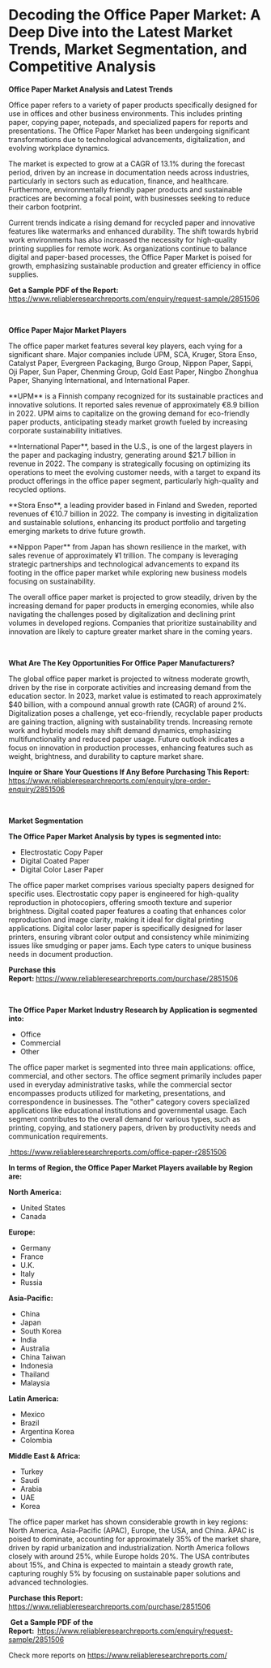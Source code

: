 <p><h1>Decoding the Office Paper Market: A Deep Dive into the Latest Market Trends, Market Segmentation, and Competitive Analysis</h1></p><p><strong>Office Paper Market Analysis and Latest Trends</strong></p>
<p><p>Office paper refers to a variety of paper products specifically designed for use in offices and other business environments. This includes printing paper, copying paper, notepads, and specialized papers for reports and presentations. The Office Paper Market has been undergoing significant transformations due to technological advancements, digitalization, and evolving workplace dynamics. </p><p>The market is expected to grow at a CAGR of 13.1% during the forecast period, driven by an increase in documentation needs across industries, particularly in sectors such as education, finance, and healthcare. Furthermore, environmentally friendly paper products and sustainable practices are becoming a focal point, with businesses seeking to reduce their carbon footprint.</p><p>Current trends indicate a rising demand for recycled paper and innovative features like watermarks and enhanced durability. The shift towards hybrid work environments has also increased the necessity for high-quality printing supplies for remote work. As organizations continue to balance digital and paper-based processes, the Office Paper Market is poised for growth, emphasizing sustainable production and greater efficiency in office supplies.</p></p>
<p><strong>Get a Sample PDF of the Report:&nbsp;</strong> <a href="https://www.reliableresearchreports.com/enquiry/request-sample/2851506?utm_campaign=2246&utm_medium=2&utm_source=Github&utm_content=ia&utm_term=11032025&utm_id=office-paper">https://www.reliableresearchreports.com/enquiry/request-sample/2851506</a></p>
<p>&nbsp;</p>
<p><strong>Office Paper Major Market Players</strong></p>
<p><p>The office paper market features several key players, each vying for a significant share. Major companies include UPM, SCA, Kruger, Stora Enso, Catalyst Paper, Evergreen Packaging, Burgo Group, Nippon Paper, Sappi, Oji Paper, Sun Paper, Chenming Group, Gold East Paper, Ningbo Zhonghua Paper, Shanying International, and International Paper.</p><p>**UPM** is a Finnish company recognized for its sustainable practices and innovative solutions. It reported sales revenue of approximately €8.9 billion in 2022. UPM aims to capitalize on the growing demand for eco-friendly paper products, anticipating steady market growth fueled by increasing corporate sustainability initiatives.</p><p>**International Paper**, based in the U.S., is one of the largest players in the paper and packaging industry, generating around $21.7 billion in revenue in 2022. The company is strategically focusing on optimizing its operations to meet the evolving customer needs, with a target to expand its product offerings in the office paper segment, particularly high-quality and recycled options.</p><p>**Stora Enso**, a leading provider based in Finland and Sweden, reported revenues of €10.7 billion in 2022. The company is investing in digitalization and sustainable solutions, enhancing its product portfolio and targeting emerging markets to drive future growth.</p><p>**Nippon Paper** from Japan has shown resilience in the market, with sales revenue of approximately ¥1 trillion. The company is leveraging strategic partnerships and technological advancements to expand its footing in the office paper market while exploring new business models focusing on sustainability.</p><p>The overall office paper market is projected to grow steadily, driven by the increasing demand for paper products in emerging economies, while also navigating the challenges posed by digitalization and declining print volumes in developed regions. Companies that prioritize sustainability and innovation are likely to capture greater market share in the coming years.</p></p>
<p>&nbsp;</p>
<p><strong>What Are The Key Opportunities For Office Paper Manufacturers?</strong></p>
<p><p>The global office paper market is projected to witness moderate growth, driven by the rise in corporate activities and increasing demand from the education sector. In 2023, market value is estimated to reach approximately $40 billion, with a compound annual growth rate (CAGR) of around 2%. Digitalization poses a challenge, yet eco-friendly, recyclable paper products are gaining traction, aligning with sustainability trends. Increasing remote work and hybrid models may shift demand dynamics, emphasizing multifunctionality and reduced paper usage. Future outlook indicates a focus on innovation in production processes, enhancing features such as weight, brightness, and durability to capture market share.</p></p>
<p><strong>Inquire or Share Your Questions If Any Before Purchasing This Report:</strong> <a href="https://www.reliableresearchreports.com/enquiry/pre-order-enquiry/2851506?utm_campaign=2246&utm_medium=2&utm_source=Github&utm_content=ia&utm_term=11032025&utm_id=office-paper">https://www.reliableresearchreports.com/enquiry/pre-order-enquiry/2851506</a></p>
<p>&nbsp;</p>
<p><strong>Market Segmentation</strong></p>
<p><strong>The Office Paper Market Analysis by types is segmented into:</strong></p>
<p><ul><li>Electrostatic Copy Paper</li><li>Digital Coated Paper</li><li>Digital Color Laser Paper</li></ul></p>
<p><p>The office paper market comprises various specialty papers designed for specific uses. Electrostatic copy paper is engineered for high-quality reproduction in photocopiers, offering smooth texture and superior brightness. Digital coated paper features a coating that enhances color reproduction and image clarity, making it ideal for digital printing applications. Digital color laser paper is specifically designed for laser printers, ensuring vibrant color output and consistency while minimizing issues like smudging or paper jams. Each type caters to unique business needs in document production.</p></p>
<p><strong>Purchase this Report:&nbsp;</strong><a href="https://www.reliableresearchreports.com/purchase/2851506?utm_campaign=2246&utm_medium=2&utm_source=Github&utm_content=ia&utm_term=11032025&utm_id=office-paper">https://www.reliableresearchreports.com/purchase/2851506</a></p>
<p>&nbsp;</p>
<p><strong>The Office Paper Market Industry Research by Application is segmented into:</strong></p>
<p><ul><li>Office</li><li>Commercial</li><li>Other</li></ul></p>
<p><p>The office paper market is segmented into three main applications: office, commercial, and other sectors. The office segment primarily includes paper used in everyday administrative tasks, while the commercial sector encompasses products utilized for marketing, presentations, and correspondence in businesses. The "other" category covers specialized applications like educational institutions and governmental usage. Each segment contributes to the overall demand for various types, such as printing, copying, and stationery papers, driven by productivity needs and communication requirements.</p></p>
<p><a href="https://www.reliableresearchreports.com/office-paper-r2851506?utm_campaign=2246&utm_medium=2&utm_source=Github&utm_content=ia&utm_term=11032025&utm_id=office-paper">&nbsp;https://www.reliableresearchreports.com/office-paper-r2851506</a></p>
<p><strong>In terms of Region, the Office Paper Market Players available by Region are:</strong></p>
<p>
    <p> <strong> North America: </strong>
        <ul>
            <li>United States</li>
            <li>Canada</li>
        </ul>
        </p> 
    <p> <strong> Europe: </strong>
        <ul>
            <li>Germany</li>
            <li>France</li>
            <li>U.K.</li>
            <li>Italy</li>
            <li>Russia</li>
        </ul>
        </p> 
    <p> <strong> Asia-Pacific: </strong>
        <ul>
            <li>China</li>
            <li>Japan</li>
            <li>South Korea</li>
            <li>India</li>
            <li>Australia</li>
            <li>China Taiwan</li>
            <li>Indonesia</li>
            <li>Thailand</li>
            <li>Malaysia</li>
        </ul>
        </p> 
    <p> <strong> Latin America: </strong>
        <ul>
            <li>Mexico</li>
            <li>Brazil</li>
            <li>Argentina Korea</li>
            <li>Colombia</li>
        </ul>
        </p> 
    <p> <strong> Middle East & Africa: </strong>
        <ul>
            <li>Turkey</li>
            <li>Saudi</li>
            <li>Arabia</li>
            <li>UAE</li>
            <li>Korea</li>
        </ul>
    </p>
    </p>
<p><p>The office paper market has shown considerable growth in key regions: North America, Asia-Pacific (APAC), Europe, the USA, and China. APAC is poised to dominate, accounting for approximately 35% of the market share, driven by rapid urbanization and industrialization. North America follows closely with around 25%, while Europe holds 20%. The USA contributes about 15%, and China is expected to maintain a steady growth rate, capturing roughly 5% by focusing on sustainable paper solutions and advanced technologies.</p></p>
<p><strong>Purchase this Report: </strong><a href="https://www.reliableresearchreports.com/purchase/2851506?utm_campaign=2246&utm_medium=2&utm_source=Github&utm_content=ia&utm_term=11032025&utm_id=office-paper">https://www.reliableresearchreports.com/purchase/2851506</a></p>
<p>&nbsp;<strong>Get a Sample PDF of the Report:&nbsp;&nbsp;</strong><a href="https://www.reliableresearchreports.com/enquiry/request-sample/2851506?utm_campaign=2246&utm_medium=2&utm_source=Github&utm_content=ia&utm_term=11032025&utm_id=office-paper">https://www.reliableresearchreports.com/enquiry/request-sample/2851506</a></p>
<p><strong></strong></p>
<p>Check more reports on <a href="https://www.reliableresearchreports.com/?utm_campaign=2246&utm_medium=2&utm_source=Github&utm_content=ia&utm_term=11032025&utm_id=office-paper">https://www.reliableresearchreports.com/</a></p>